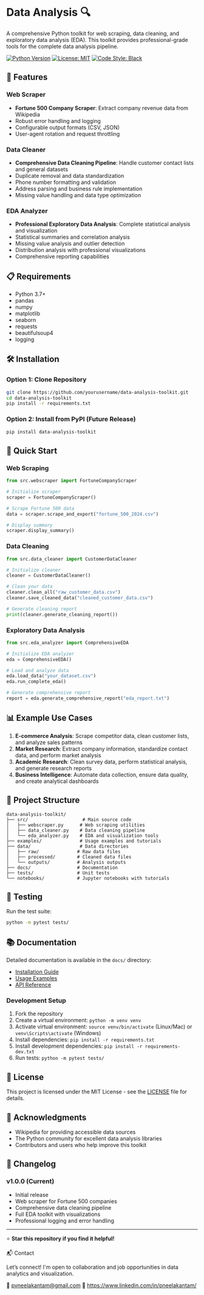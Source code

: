 # Data Analysis 🔍

A comprehensive Python toolkit for web scraping, data cleaning, and exploratory data analysis (EDA). This toolkit provides professional-grade tools for the complete data analysis pipeline.

[![Python Version](https://img.shields.io/badge/python-3.7%2B-blue.svg)](https://python.org)
[![License: MIT](https://img.shields.io/badge/License-MIT-yellow.svg)](https://opensource.org/licenses/MIT)
[![Code Style: Black](https://img.shields.io/badge/code%20style-black-000000.svg)](https://github.com/psf/black)

## 🚀 Features

### Web Scraper
- **Fortune 500 Company Scraper**: Extract company revenue data from Wikipedia
- Robust error handling and logging
- Configurable output formats (CSV, JSON)
- User-agent rotation and request throttling

### Data Cleaner
- **Comprehensive Data Cleaning Pipeline**: Handle customer contact lists and general datasets
- Duplicate removal and data standardization
- Phone number formatting and validation
- Address parsing and business rule implementation
- Missing value handling and data type optimization

### EDA Analyzer
- **Professional Exploratory Data Analysis**: Complete statistical analysis and visualization
- Statistical summaries and correlation analysis
- Missing value analysis and outlier detection
- Distribution analysis with professional visualizations
- Comprehensive reporting capabilities

## 📋 Requirements

- Python 3.7+
- pandas
- numpy
- matplotlib
- seaborn
- requests
- beautifulsoup4
- logging

## 🛠️ Installation

### Option 1: Clone Repository
```bash
git clone https://github.com/yourusername/data-analysis-toolkit.git
cd data-analysis-toolkit
pip install -r requirements.txt
```

### Option 2: Install from PyPI (Future Release)
```bash
pip install data-analysis-toolkit
```

## 🎯 Quick Start

### Web Scraping
```python
from src.webscraper import FortuneCompanyScraper

# Initialize scraper
scraper = FortuneCompanyScraper()

# Scrape Fortune 500 data
data = scraper.scrape_and_export("fortune_500_2024.csv")

# Display summary
scraper.display_summary()
```

### Data Cleaning
```python
from src.data_cleaner import CustomerDataCleaner

# Initialize cleaner
cleaner = CustomerDataCleaner()

# Clean your data
cleaner.clean_all("raw_customer_data.csv")
cleaner.save_cleaned_data("cleaned_customer_data.csv")

# Generate cleaning report
print(cleaner.generate_cleaning_report())
```

### Exploratory Data Analysis
```python
from src.eda_analyzer import ComprehensiveEDA

# Initialize EDA analyzer
eda = ComprehensiveEDA()

# Load and analyze data
eda.load_data("your_dataset.csv")
eda.run_complete_eda()

# Generate comprehensive report
report = eda.generate_comprehensive_report("eda_report.txt")
```

## 📊 Example Use Cases

1. **E-commerce Analysis**: Scrape competitor data, clean customer lists, and analyze sales patterns
2. **Market Research**: Extract company information, standardize contact data, and perform market analysis
3. **Academic Research**: Clean survey data, perform statistical analysis, and generate research reports
4. **Business Intelligence**: Automate data collection, ensure data quality, and create analytical dashboards

## 📁 Project Structure

```
data-analysis-toolkit/
├── src/                    # Main source code
│   ├── webscraper.py      # Web scraping utilities
│   ├── data_cleaner.py    # Data cleaning pipeline
│   └── eda_analyzer.py    # EDA and visualization tools
├── examples/              # Usage examples and tutorials
├── data/                  # Data directories
│   ├── raw/              # Raw data files
│   ├── processed/        # Cleaned data files
│   └── outputs/          # Analysis outputs
├── docs/                 # Documentation
├── tests/                # Unit tests
└── notebooks/            # Jupyter notebooks with tutorials
```

## 🧪 Testing

Run the test suite:

```bash
python -m pytest tests/
```

## 📚 Documentation

Detailed documentation is available in the `docs/` directory:

- [Installation Guide](https://github.com/poornavenkatn08/Python_Pandas-Data-Analysis-Portfolio/blob/main/docs/Installation.md)
- [Usage Examples](https://github.com/poornavenkatn08/Python_Pandas-Data-Analysis-Portfolio/blob/main/docs/usage.md)
- [API Reference](https://github.com/poornavenkatn08/Python_Pandas-Data-Analysis-Portfolio/blob/main/docs/api_reference.md)


### Development Setup

1. Fork the repository
2. Create a virtual environment: `python -m venv venv`
3. Activate virtual environment: `source venv/bin/activate` (Linux/Mac) or `venv\Scripts\activate` (Windows)
4. Install dependencies: `pip install -r requirements.txt`
5. Install development dependencies: `pip install -r requirements-dev.txt`
6. Run tests: `python -m pytest tests/`

## 📜 License

This project is licensed under the MIT License - see the [LICENSE](LICENSE) file for details.

## 🙏 Acknowledgments

- Wikipedia for providing accessible data sources
- The Python community for excellent data analysis libraries
- Contributors and users who help improve this toolkit


## 🔄 Changelog

### v1.0.0 (Current)
- Initial release
- Web scraper for Fortune 500 companies
- Comprehensive data cleaning pipeline
- Full EDA toolkit with visualizations
- Professional logging and error handling

---

⭐ **Star this repository if you find it helpful!**

📬 Contact

Let’s connect! I'm open to collaboration and job opportunities in data analytics and visualization.

📧 pvneelakantam@gmail.com
🔗 https://www.linkedin.com/in/pneelakantam/
